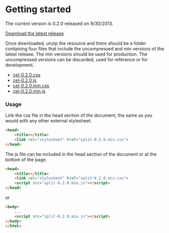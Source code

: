 # Getting started

The current version is 0.2.0 released on 9/30/2013.

[Download the latest release](https://github.com/markwise/cel/raw/master/release/cel-0.2.0.zip)

Once downloaded, unzip the resource and there should be a folder containing four files that include the uncompressed and min versions of the latest release. The min versions should be used for production. The uncompressed versions can be discarded, used for reference or for development.

- [cel-0.2.0.css](https://github.com/markwise/cel/blob/master/release/cel-0.2.0.css)
- [cel-0.2.0.js](https://github.com/markwise/cel/blob/master/release/cel-0.2.0.js)
- [cel-0.2.0.min.css](https://github.com/markwise/cel/blob/master/release/cel-0.2.0.min.css)
- [cel-0.2.0.min.js](https://github.com/markwise/cel/blob/master/release/cel-0.2.0.min.js)


### Usage

Link the css file in the head section of the document, the same as you would with any other external stylesheet. 

```html
<head>
	<title></title>
	<link rel="stylesheet" href="split-0.2.0.min.css">
</head>
```

The js file can be included in the head section of the document or at the bottom of the page.

```html
<head>
	<title></title>
	<link rel="stylesheet" href="split-0.2.0.min.css">
	<script src="split-0.2.0.min.js"></script>
</head>
```

or

```html
<body>
	...
	<script src="split-0.2.0.min.js"></script>
</body>
</html>
```
